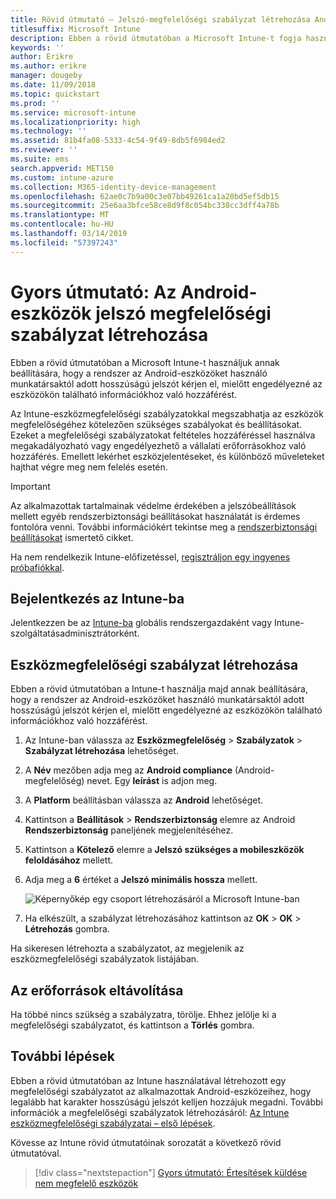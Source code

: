 ```yaml
---
title: Rövid útmutató – Jelszó-megfelelőségi szabályzat létrehozása Android rendszerű eszközökhöz
titlesuffix: Microsoft Intune
description: Ebben a rövid útmutatóban a Microsoft Intune-t fogja használni az Android-eszközöknél megkövetelt jelszóhosszúság beállításához.
keywords: ''
author: Erikre
ms.author: erikre
manager: dougeby
ms.date: 11/09/2018
ms.topic: quickstart
ms.prod: ''
ms.service: microsoft-intune
ms.localizationpriority: high
ms.technology: ''
ms.assetid: 81b4fa08-5333-4c54-9f49-8db5f6984ed2
ms.reviewer: ''
ms.suite: ems
search.appverid: MET150
ms.custom: intune-azure
ms.collection: M365-identity-device-management
ms.openlocfilehash: 62ae0c7b9a00c3e07bb49261ca1a20bd5ef5db15
ms.sourcegitcommit: 25e6aa3bfce58ce8d9f8c054bc338cc3dff4a78b
ms.translationtype: MT
ms.contentlocale: hu-HU
ms.lasthandoff: 03/14/2019
ms.locfileid: "57397243"
---
```

# <a name="quickstart-create-a-password-compliance-policy-for-android-devices"></a>Gyors útmutató: Az Android-eszközök jelszó megfelelőségi szabályzat létrehozása

Ebben a rövid útmutatóban a Microsoft Intune-t használjuk annak beállítására, hogy a rendszer az Android-eszközöket használó munkatársaktól adott hosszúságú jelszót kérjen el, mielőtt engedélyezné az eszközökön található információkhoz való hozzáférést. 

Az Intune-eszközmegfelelőségi szabályzatokkal megszabhatja az eszközök megfelelőségéhez kötelezően szükséges szabályokat és beállításokat. Ezeket a megfelelőségi szabályzatokat feltételes hozzáféréssel használva megakadályozható vagy engedélyezhető a vállalati erőforrásokhoz való hozzáférés. Emellett lekérhet eszközjelentéseket, és különböző műveleteket hajthat végre meg nem felelés esetén.

> [!IMPORTANT]
> Az alkalmazottak tartalmainak védelme érdekében a jelszóbeállítások mellett egyéb rendszerbiztonsági beállításokat használatát is érdemes fontolóra venni. További információkért tekintse meg a [rendszerbiztonsági beállításokat](compliance-policy-create-android-for-work.md#system-security-settings) ismertető cikket.

Ha nem rendelkezik Intune-előfizetéssel, [regisztráljon egy ingyenes próbafiókkal](free-trial-sign-up.md).

## <a name="sign-in-to-intune"></a>Bejelentkezés az Intune-ba

Jelentkezzen be az [Intune-ba](https://aka.ms/intuneportal) globális rendszergazdaként vagy Intune-szolgáltatásadminisztrátorként. 

## <a name="create-a-device-compliance-policy"></a>Eszközmegfelelőségi szabályzat létrehozása

Ebben a rövid útmutatóban a Intune-t használja majd annak beállítására, hogy a rendszer az Android-eszközöket használó munkatársaktól adott hosszúságú jelszót kérjen el, mielőtt engedélyezné az eszközökön található információkhoz való hozzáférést.

1. Az Intune-ban válassza az **Eszközmegfelelőség** > **Szabályzatok** > **Szabályzat létrehozása** lehetőséget.
2. A **Név** mezőben adja meg az **Android compliance** (Android-megfelelőség) nevet. Egy **leírást** is adjon meg.
3. A **Platform** beállításban válassza az **Android** lehetőséget. 
4. Kattintson a **Beállítások** > **Rendszerbiztonság** elemre az Android **Rendszerbiztonság** paneljének megjelenítéséhez.
5. Kattintson a **Kötelező** elemre a **Jelszó szükséges a mobileszközök feloldásához** mellett.
6. Adja meg a **6** értéket a **Jelszó minimális hossza** mellett. 

    ![Képernyőkép egy csoport létrehozásáról a Microsoft Intune-ban](media/quickstart-set-password-length-android/quickstart-set-password-length-android-01.png)

7. Ha elkészült, a szabályzat létrehozásához kattintson az **OK** > **OK** > **Létrehozás** gombra.

Ha sikeresen létrehozta a szabályzatot, az megjelenik az eszközmegfelelőségi szabályzatok listájában. 

## <a name="clean-up-resources"></a>Az erőforrások eltávolítása

Ha többé nincs szükség a szabályzatra, törölje. Ehhez jelölje ki a megfelelőségi szabályzatot, és kattintson a **Törlés** gombra.

## <a name="next-steps"></a>További lépések

Ebben a rövid útmutatóban az Intune használatával létrehozott egy megfelelőségi szabályzatot az alkalmazottak Android-eszközeihez, hogy legalább hat karakter hosszúságú jelszót kelljen hozzájuk megadni. További információk a megfelelőségi szabályzatok létrehozásáról: [Az Intune eszközmegfelelőségi szabályzatai – első lépések](device-compliance-get-started.md).

Kövesse az Intune rövid útmutatóinak sorozatát a következő rövid útmutatóval.

> [!div class="nextstepaction"]
> [Gyors útmutató: Értesítések küldése nem megfelelő eszközök](quickstart-send-notification.md)
